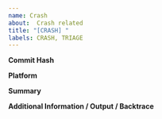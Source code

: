 ```yaml
---
name: Crash
about:  Crash related
title: "[CRASH] "
labels: CRASH, TRIAGE
---
```

**Commit Hash**

**Platform**

**Summary**

**Additional Information / Output / Backtrace**
